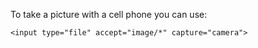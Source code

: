 To take a picture with a cell phone you can use:  

    <input type="file" accept="image/*" capture="camera">
    
